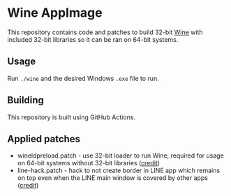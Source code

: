 # Wine AppImage
This repository contains code and patches to build 32-bit [Wine](https://winehq.org)
with included 32-bit libraries so it can be ran on 64-bit systems.

## Usage
Run `./wine` and the desired Windows `.exe` file to run.

## Building
This repository is built using GitHub Actions.

## Applied patches
 - wineldpreload.patch - use 32-bit loader to run Wine, required for usage on 64-bit
   systems without 32-bit libraries
   ([credit](https://github.com/Hackerl/Wine_Appimage/issues/11#issuecomment-445724165))
 - line-hack.patch - hack to not create border in LINE app which remains on top even
   when the LINE main window is covered by other apps
   ([credit](https://bugs.winehq.org/show_bug.cgi?id=34631))
